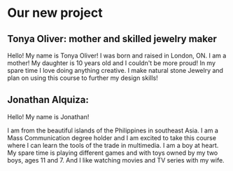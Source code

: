 # Our new project

## Tonya Oliver: mother and skilled jewelry maker

Hello! My name is Tonya Oliver! 
I was born and raised in London, ON.
I am a mother! 
My daughter is 10 years old and I couldn't be more proud!
In my spare time I love doing anything creative.
I make natural stone Jewelry and plan on using this course to further my design skills! 


## Jonathan Alquiza: 

Hello! My name is Jonathan!

I am from the beautiful islands of the Philippines in southeast Asia.
I am a Mass Communication degree holder and I am excited to take this course where I can learn the tools of the trade in multimedia.
I am a boy at heart. My spare time is playing different games and with toys owned by my two boys, ages 11 and 7. And I like watching movies and TV series with my wife. 


